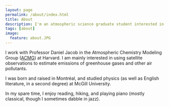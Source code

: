 ```yaml
---
layout: page
permalink: /about/index.html
title: About
description: I'm an atmospheric science graduate student interested in how satellites can be used to probe the atmospheres of Earth and other planets.
tags: [about]
image:
  feature: about.JPG
---
```


I work with Professor Daniel Jacob in the Atmospheric Chemistry Modeling Group ([ACMG](http://acmg.seas.harvard.edu/)) at Harvard. I am mainly interested in using satellite observations to estimate emissions of greenhouse gases and other air pollutants.

I was born and raised in Montr&#233;al, and studied physics (as well as English literature, in a second degree) at McGill University. 

In my spare time, I enjoy reading, hiking, and playing piano (mostly classical, though I sometimes dabble in jazz).
